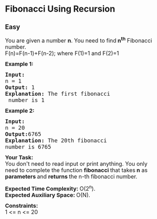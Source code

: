 # Fibonacci Using Recursion
## Easy
<div class="problem-statement">
                <p></p><p><span style="font-size:18px">You are given a number <strong>n</strong>. You need to find<strong> n<sup>th</sup></strong> Fibonacci number.<br>
F(n)=F(n-1)+F(n-2); where F(1)=1 and F(2)=1</span></p>

<p><span style="font-size:18px"><strong>Example 1:</strong></span></p>

<pre><span style="font-size:18px"><strong>Input:
</strong>n = 1
<strong>Output: </strong>1<strong>
Explanation: </strong>The first fibonacci
 number is 1
</span></pre>

<p><span style="font-size:18px"><strong>Example 2:</strong></span></p>

<pre><span style="font-size:18px"><strong>Input:
</strong>n = 20
<strong>Output:</strong>6765<strong>
Explanation: </strong>The 20th fibonacci 
number is 6765</span>
</pre>

<p><span style="font-size:18px"><strong>Your Task:</strong><br>
You don't need to read input or print anything. You only need to complete the function <strong>fibonacci </strong>that takes<strong> n</strong> as <strong>parameters </strong>and <strong>returns&nbsp;</strong>the n-th fibonacci number.</span></p>

<p><span style="font-size:18px"><strong>Expected Time Complexity:&nbsp;</strong>O(2<sup>n</sup>).<br>
<strong>Expected Auxiliary Space:&nbsp;</strong>O(N).</span></p>

<p><strong><span style="font-size:18px">Constraints: </span></strong><br>
<span style="font-size:18px">1 &lt;= n &lt;= 20</span></p>
 <p></p>
            </div>